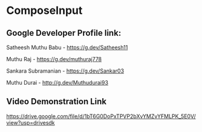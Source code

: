 # ComposeInput

## Google Developer Profile link:
Satheesh Muthu Babu - https://g.dev/Satheesh11

Muthu Raj - https://g.dev/muthuraj778

Sankara Subramanian - https://g.dev/Sankar03

Muthu Durai - http://g.dev/Muthudurai93

## Video Demonstration Link
https://drive.google.com/file/d/1bT6G0DoPxTPVP2bXvYMZvYFMLPK_5E0V/view?usp=drivesdk
